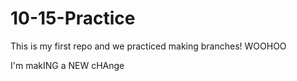 # 10-15-Practice

This is my first repo and we practiced making branches! WOOHOO

I'm makING a NEW cHAnge
